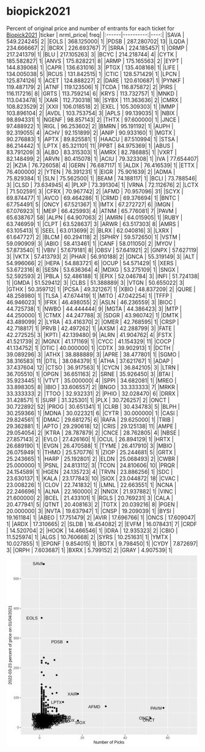 # biopick2021
Percent of original price and number of entrants for each ticket for [Biopick2021](https://twitter.com/hashtag/Biopick2021)
|ticker | nrml_price| freq|
|:------|----------:|----:|
|SAVA   | 549.224245|    2|
|EOLS   | 368.125000|    1|
|PDSB   | 287.280702|   13|
|LQDA   | 234.666667|    2|
|BCRX   | 226.693767|    7|
|SRRA   | 224.185457|    1|
|ORMP   | 217.241379|    1|
|BLU    | 217.105263|    3|
|BCYC   | 214.218744|    4|
|CYTK   | 185.582827|    1|
|ANVS   | 175.828221|    8|
|ARMP   | 175.165563|    2|
|EYPT   | 144.839068|    1|
|CAPR   | 136.631016|    3|
|PTGX   | 135.408168|    1|
|LIFE   | 134.005038|    5|
|RCUS   | 131.842515|    1|
|CTIC   | 128.571429|    1|
|LPCN   | 125.874126|    1|
|ACET   | 124.888227|    2|
|DARE   | 120.610687|    1|
|PYNKF  | 119.487179|    2|
|ATNF   | 119.123506|    1|
|TCDA   | 116.875872|    2|
|PIRS   | 116.117216|    8|
|GRTS   | 113.759214|    6|
|KRYS   | 113.732757|    1|
|MNKD   | 113.043478|    1|
|XAIR   | 112.730318|   18|
|SYBX   | 111.363636|    2|
|CMRX   | 108.823529|    2|
|XXII   | 106.018518|    2|
|EXEL   | 105.309303|    1|
|IMMP   | 103.896104|    2|
|AVDL   | 103.753754|    3|
|APLS   |  99.139035|    1|
|NBIX   |  98.894331|    1|
|NGENF  |  98.857143|    2|
|THTX   |  97.600000|    1|
|JNCE   |  97.488922|    1|
|RIGL   |  96.253602|    2|
|BMRN   |  95.191192|    1|
|AUPH   |  92.319055|    4|
|ACHV   |  92.151899|    2|
|ANIP   |  90.933160|    1|
|MGTX   |  90.276883|    1|
|APTX   |  89.825581|    1|
|HAACU  |  87.510994|    1|
|STSA   |  86.214442|    1|
|LPTX   |  85.321101|   11|
|PPBT   |  84.975369|    1|
|ABUS   |  83.791209|    3|
|ALBO   |  83.315303|    1|
|AMRX   |  82.786885|    1|
|VXRT   |  82.148499|    2|
|ARVN   |  80.415078|    1|
|ACIU   |  79.323308|    1|
|IVA    |  77.654407|    2|
|KZIA   |  76.726058|    4|
|GERN   |  76.687117|    1|
|ALDX   |  76.416539|    1|
|ETTX   |  76.400000|    2|
|YTEN   |  76.391231|    1|
|EIGR   |  75.901639|    2|
|ADMA   |  75.829384|    1|
|SLN    |  75.562500|    1|
|BEAM   |  74.188117|    1|
|BCLI   |  73.788546|    3|
|CLSD   |  73.634945|    4|
|PLXP   |  73.391304|    1|
|VRNA   |  72.112676|    2|
|LCTX   |  71.502591|    3|
|CFRX   |  70.967742|    2|
|AFMD   |  70.957096|   31|
|SCYX   |  69.874477|    1|
|AVCO   |  69.464286|    1|
|CRMD   |  69.376694|    1|
|BNTC   |  67.754491|    5|
|ONCY   |  67.521367|    1|
|IMTX   |  67.272727|    6|
|IMGN   |  67.076923|    1|
|MEIP   |  66.425993|    4|
|ATNM   |  65.776081|    7|
|PAVM   |  65.638767|   58|
|ALPN   |  64.907063|    2|
|AMRN   |  64.015905|    1|
|RUBY   |  63.746959|    1|
|CLPT   |  63.528637|    3|
|ARWR   |  63.517303|    8|
|AMRS   |  63.105413|    1|
|SEEL   |  63.013699|    2|
|BLRX   |  62.040816|    3|
|LXRX   |  61.647727|    2|
|BLCM   |  60.294118|    2|
|SPHRY  |  59.572650|    1|
|VSTM   |  59.090909|    3|
|ABIO   |  58.413461|    1|
|CANF   |  58.011050|    2|
|MYOV   |  57.873540|    1|
|VBIV   |  57.679181|    8|
|OBSV   |  57.641921|    2|
|GNPX   |  57.627119|    3|
|VKTX   |  57.413793|    2|
|PHAR   |  56.910188|    2|
|GNCA   |  55.319149|    3|
|ALT    |  54.996066|    2|
|HEPA   |  54.883721|    6|
|OCUP   |  54.571429|    1|
|XERS   |  53.672316|    8|
|SESN   |  53.636364|    4|
|MDXG   |  53.275109|    1|
|SNGX   |  52.592593|    2|
|PBLA   |  52.486188|    1|
|EPIX   |  52.046784|    3|
|INFI   |  51.724138|    1|
|GMDA   |  51.529412|    3|
|CLBS   |  51.388889|    3|
|VTGN   |  50.655022|    3|
|GTHX   |  50.359712|    1|
|PCSA   |  49.321267|    1|
|XBIO   |  48.837209|    2|
|QURE   |  48.258980|    1|
|TLSA   |  47.674419|    1|
|MITO   |  47.042254|    1|
|TFFP   |  46.946023|    1|
|IFRX   |  46.498055|    2|
|ASLN   |  46.236559|    3|
|BIOC   |  44.725738|    1|
|NWBO   |  44.444444|    9|
|MGTA   |  44.386423|    3|
|MTP    |  44.250000|    1|
|CTMX   |  44.247788|    3|
|SDGR   |  43.960742|    1|
|DMTK   |  43.489099|    2|
|LYRA   |  43.416370|    2|
|OMER   |  42.768595|    1|
|CRSP   |  42.718817|    1|
|PRVB   |  42.497262|    1|
|AXSM   |  42.288799|    3|
|FATE   |  42.272525|    3|
|KPTI   |  42.139480|    9|
|ALRN   |  41.904762|    4|
|FSTX   |  41.521739|    2|
|MGNX   |  41.171169|    1|
|CYCC   |  41.154329|   11|
|COCP   |  41.134752|    1|
|OTIC   |  40.000000|    1|
|CDTX   |  39.902913|    1|
|DCTH   |  39.089296|    3|
|ATHX   |  38.888889|    3|
|APRE   |  38.477801|    1|
|SGMO   |  38.316583|   11|
|DTIL   |  38.084379|    1|
|ATHA   |  37.621767|    1|
|ADAP   |  37.437604|   12|
|CTSO   |  36.917563|    1|
|CYCN   |  36.842105|    3|
|LTRN   |  36.705510|    1|
|OPGN   |  36.651163|    2|
|SRNE   |  35.926450|    3|
|BTAI   |  35.923445|    1|
|VTVT   |  35.000000|    4|
|SPPI   |  34.682081|    1|
|MREO   |  33.898305|    8|
|IBIO   |  33.606557|    2|
|BNGO   |  33.333333|    7|
|MRKR   |  33.333333|    2|
|TTOO   |  32.932331|    2|
|PHIO   |  32.028470|    6|
|DRRX   |  31.428571|    1|
|SURF   |  31.325301|    1|
|PLX    |  30.726257|    2|
|ONCT   |  30.722892|   52|
|PROG   |  30.651341|    1|
|CLRB   |  30.434783|    5|
|BLPH   |  30.259366|    1|
|MDNA   |  30.022321|    6|
|CYTR   |  30.000000|    1|
|CASI   |  29.824561|    1|
|DMAC   |  29.681275|    6|
|RAFA   |  29.625000|    1|
|TRIB   |  29.362881|    1|
|APTO   |  29.290618|   12|
|CRIS   |  29.125138|   11|
|AMPE   |  29.054054|    2|
|KTRA   |  28.787879|    2|
|CNCE   |  28.762805|    4|
|NBSE   |  27.857143|    2|
|EVLO   |  27.426160|    1|
|OCUL   |  26.894129|    1|
|HRTX   |  26.689190|    1|
|EVGN   |  26.470588|    1|
|TYME   |  26.417910|    3|
|MBIO   |  26.075949|    1|
|THMO   |  25.570776|    1|
|ZIOP   |  25.244681|    5|
|GRTX   |  25.243665|    1|
|HARP   |  25.192801|    2|
|ELDN   |  25.068493|    2|
|CWBR   |  25.000000|    1|
|PSNL   |  24.813112|    3|
|TCON   |  24.810606|   10|
|PRQR   |  24.154589|    1|
|HGEN   |  24.135723|    4|
|TRVN   |  23.886256|    1|
|SDC    |  23.630137|    1|
|KALA   |  23.177843|   10|
|SIOX   |  23.044872|   18|
|CVAC   |  23.008226|    1|
|CLOV   |  22.741832|    1|
|LMNL   |  22.663551|    1|
|NCNA   |  22.246696|    1|
|ALNA   |  22.160000|    2|
|NNOX   |  21.937882|    1|
|VINC   |  21.600000|    2|
|BCEL   |  21.433101|    1|
|RGLS   |  20.769231|    3|
|CALA   |  20.477941|    5|
|QTNT   |  20.408163|    2|
|TGTX   |  20.039216|    8|
|PGEN   |  20.000000|    3|
|NVTA   |  19.637947|    1|
|CNSP   |  19.209039|    1|
|BYSI   |  19.161184|    1|
|ABEO   |  17.751479|    2|
|AVIR   |  17.696766|    1|
|ONCS   |  17.609047|    1|
|ARDX   |  17.310665|    2|
|SLDB   |  16.454082|    2|
|EVFM   |  16.078431|    7|
|CRDF   |  14.520704|    2|
|HOOK   |  14.466546|    1|
|IDRA   |  12.935323|    2|
|CBIO   |  11.525974|    1|
|ALGS   |  10.760668|    2|
|SYRS   |  10.251631|    1|
|YMTX   |  10.027855|    1|
|EPGNF  |   9.854015|    1|
|BDTX   |   9.798450|    1|
|CYDY   |   7.872697|    3|
|ORPH   |   7.603687|    1|
|BXRX   |   5.799152|    2|
|GRAY   |   4.907539|    1|
![retvspicks](biopicks.png?raw=true)
